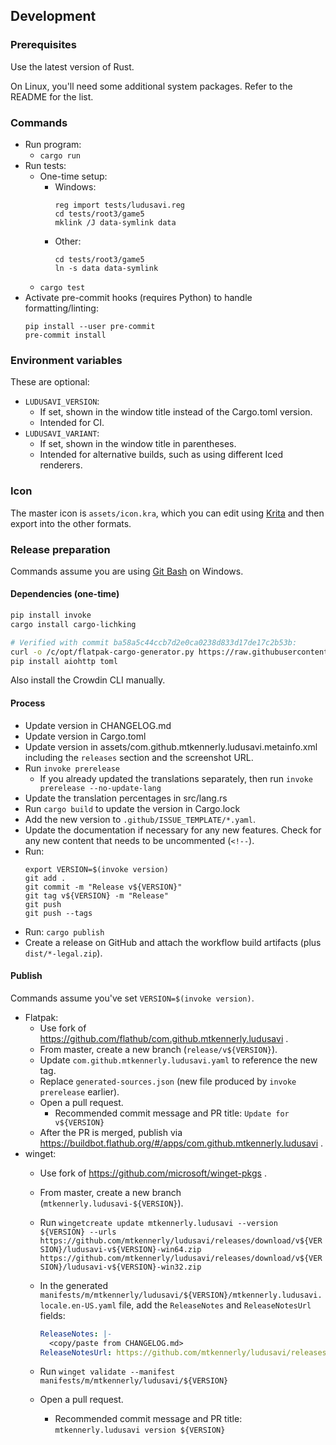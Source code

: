 ## Development
### Prerequisites
Use the latest version of Rust.

On Linux, you'll need some additional system packages. Refer to the README
for the list.

### Commands
* Run program:
  * `cargo run`
* Run tests:
  * One-time setup:
    * Windows:
      ```
      reg import tests/ludusavi.reg
      cd tests/root3/game5
      mklink /J data-symlink data
      ```
    * Other:
      ```
      cd tests/root3/game5
      ln -s data data-symlink
      ```
  * `cargo test`
* Activate pre-commit hooks (requires Python) to handle formatting/linting:
  ```
  pip install --user pre-commit
  pre-commit install
  ```

### Environment variables
These are optional:

* `LUDUSAVI_VERSION`:
  * If set, shown in the window title instead of the Cargo.toml version.
  * Intended for CI.
* `LUDUSAVI_VARIANT`:
  * If set, shown in the window title in parentheses.
  * Intended for alternative builds, such as using different Iced renderers.

### Icon
The master icon is `assets/icon.kra`, which you can edit using
[Krita](https://krita.org/en) and then export into the other formats.

### Release preparation
Commands assume you are using [Git Bash](https://git-scm.com) on Windows.

#### Dependencies (one-time)
```bash
pip install invoke
cargo install cargo-lichking

# Verified with commit ba58a5c44ccb7d2e0ca0238d833d17de17c2b53b:
curl -o /c/opt/flatpak-cargo-generator.py https://raw.githubusercontent.com/flatpak/flatpak-builder-tools/master/cargo/flatpak-cargo-generator.py
pip install aiohttp toml
```

Also install the Crowdin CLI manually.

#### Process
* Update version in CHANGELOG.md
* Update version in Cargo.toml
* Update version in assets/com.github.mtkennerly.ludusavi.metainfo.xml
  including the `releases` section and the screenshot URL.
* Run `invoke prerelease`
  * If you already updated the translations separately,
    then run `invoke prerelease --no-update-lang`
* Update the translation percentages in src/lang.rs
* Run `cargo build` to update the version in Cargo.lock
* Add the new version to `.github/ISSUE_TEMPLATE/*.yaml`.
* Update the documentation if necessary for any new features.
  Check for any new content that needs to be uncommented (`<!--`).
* Run:
  ```
  export VERSION=$(invoke version)
  git add .
  git commit -m "Release v${VERSION}"
  git tag v${VERSION} -m "Release"
  git push
  git push --tags
  ```
* Run: `cargo publish`
* Create a release on GitHub and attach the workflow build artifacts
  (plus `dist/*-legal.zip`).

#### Publish
Commands assume you've set `VERSION=$(invoke version)`.

* Flatpak:
  * Use fork of https://github.com/flathub/com.github.mtkennerly.ludusavi .
  * From master, create a new branch (`release/v${VERSION}`).
  * Update `com.github.mtkennerly.ludusavi.yaml` to reference the new tag.
  * Replace `generated-sources.json` (new file produced by `invoke prerelease` earlier).
  * Open a pull request.
    * Recommended commit message and PR title:
      `Update for v${VERSION}`
  * After the PR is merged, publish via https://buildbot.flathub.org/#/apps/com.github.mtkennerly.ludusavi .
* winget:
  * Use fork of https://github.com/microsoft/winget-pkgs .
  * From master, create a new branch (`mtkennerly.ludusavi-${VERSION}`).
  * Run `wingetcreate update mtkennerly.ludusavi --version ${VERSION} --urls https://github.com/mtkennerly/ludusavi/releases/download/v${VERSION}/ludusavi-v${VERSION}-win64.zip https://github.com/mtkennerly/ludusavi/releases/download/v${VERSION}/ludusavi-v${VERSION}-win32.zip`
  * In the generated `manifests/m/mtkennerly/ludusavi/${VERSION}/mtkennerly.ludusavi.locale.en-US.yaml` file,
    add the `ReleaseNotes` and `ReleaseNotesUrl` fields:

    ```yaml
    ReleaseNotes: |-
      <copy/paste from CHANGELOG.md>
    ReleaseNotesUrl: https://github.com/mtkennerly/ludusavi/releases/tag/v${VERSION}
    ```
  * Run `winget validate --manifest manifests/m/mtkennerly/ludusavi/${VERSION}`
  * Open a pull request.
    * Recommended commit message and PR title:
      `mtkennerly.ludusavi version ${VERSION}`
